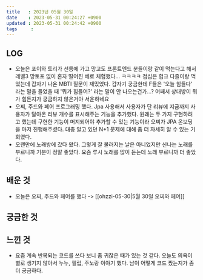 ```yaml
---
title   : 2023년 05월 30일
date    : 2023-05-31 00:24:27 +0900
updated : 2023-05-31 00:24:42 +0900
tags     : 
---
```

## LOG
- 오늘은 포이와 토리가 선릉에 가고 망고도 프론트엔드 분들이랑 같이 먹는다고 해서 레벨3 망토포 없이 혼자 떨어진 베로 체험했다... ㅋㅋㅋㅋ 점심은 헙크 다즐이랑 먹었는데 갑자기 나온 MBTI 질문이 재밌었다. 갑자기 궁금한데 F들은 '오늘 힘들다' 라는 말을 들었을 때 '뭐가 힘들어?' 라는 말이 안 나오는건가...? 어째서 상대방이 뭐가 힘든지가 궁금하지 않은거야 서운하네요
- 오찌, 주드와 페어 프로그래밍 했다. Jpa 사용해서 사용자가 단 리뷰에 지금까지 사용자가 달아온 리뷰 개수를 표시해주는 기능을 추가했다. 원래는 두 가지 구현하려고 했는데 구현한 기능이 머지되어야 추가할 수 있는 기능이라 오찌가 JPA 온보딩을 마저 진행해주셨다. 대충 알고 있던 N+1 문제에 대해 좀 더 자세히 알 수 있는 기회였다.
- 오랜만에 노래방에 갔다 왔다. 그렇게 잘 불러지는 날은 아니었지만 신나는 노래를 부르니까 기분이 정말 좋았다. 요즘 루시 노래를 많이 듣는데 노래 부르니까 더 좋았다.

## 배운 것
- 오늘은 오찌, 주드와 페어를 했다 -> [[ohzzi-05-30|5월 30일 오찌와 페어]]

## 궁금한 것

## 느낀 것
- 요즘 계속 반복되는 코드를 쓰다 보니 좀 귀찮은 때가 있는 것 같다. 오늘도 의욕이 별로 생기지 않아서 누누, 필립, 주노랑 이야기 했다. 남이 어떻게 코드 짰는지가 좀 더 궁금하다.
